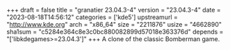 +++
draft = false
title = "granatier 23.04.3-4"
version = "23.04.3-4"
date = "2023-08-18T14:56:12"
categories = ['kde5']
upstreamurl = "http://www.kde.org"
arch = "x86_64"
size = "2211876"
usize = "4662890"
sha1sum = "c5284e364c8e3c0bc880082899d57018e363376d"
depends = "['libkdegames>=23.04.3']"
+++
A clone of the classic Bomberman game.